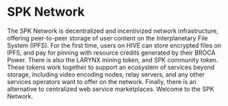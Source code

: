 # SPK Network

The SPK Network is decentralized and incentivized network infrastructure, offering peer-to-peer storage of user content on the Interplanetary File System (IPFS). For the first time, users on HIVE can store encrypted files on IPFS, and pay for pinning with resource credits generated by their BROCA Power. There is also the LARYNX mining token, and SPK community token. These tokens work together to support an ecosystem of services beyond storage, including video encoding nodes, relay servers, and any other services operators want to offer on the network. Finally, there is an alternative to centralized web service marketplaces. Welcome to the SPK Network.